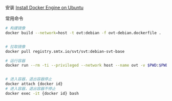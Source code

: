 安装
[Install Docker Engine on Ubuntu](https://docs.docker.com/engine/install/ubuntu/)

常用命令
```bash
# 构建镜像
docker build --network=host -t ovt:debian -f ovt-debian.dockerfile .


# 拉取镜像
docker pull registry.smtx.io/svt/svt:debian-svt-base

# 运行容器
docker run --rm -ti --privileged --network host --name ovt -v $PWD:$PWD -w $PWD ovt:debian /bin/bash


# 进入容器，退出容器停止
docker attach {docker id}
# 进入容器，退出容器不停止
docker exec -it {docker id} bash
```
